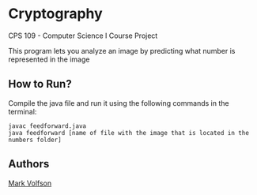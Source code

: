 # Cryptography

CPS 109 - Computer Science I
Course Project

This program lets you analyze an image by predicting what number is represented in the image

## How to Run?

Compile the java file and run it using the following commands in the terminal:

```
javac feedforward.java
java feedforward [name of file with the image that is located in the numbers folder]
```

## Authors

[Mark Volfson](https://www.linkedin.com/in/mvolfson/)
